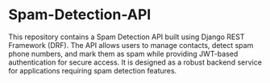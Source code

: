 # Spam-Detection-API
This repository contains a Spam Detection API built using Django REST Framework (DRF). The API allows users to manage contacts, detect spam phone numbers, and mark them as spam while providing JWT-based authentication for secure access. It is designed as a robust backend service for applications requiring spam detection features.
